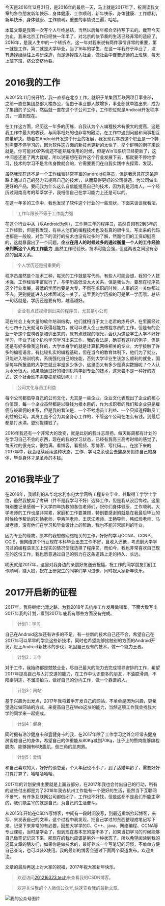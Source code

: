 今天是2016年12月31日，是2016年的最后一天，马上就是2017年了，祝阅读我文章的各位朋友新年快乐、身体健康、工作顺利，新年快乐、身体健康、工作顺利，新年快乐、身体健康、工作顺利，重要的事情说三遍，哈哈。

本篇文章是我第一次写个人年终总结，当然以后每年都会坚持写下去的。截至今天为止，我来北京工作已经快一年半了，对北京的快节奏的生活已经非常的适应了。2016年，是我人生中的一个转折点，这一年对我来说有两件事情非常的重要，第一就是工作，第二就是大学毕业，当了16年的学生，在这一年我终于毕业了，没有选择继续往上考研深造，而是选择踏入社会，做社会中普普通通的上班族，每天上班下班，挤公交挤地铁。

#  2016我的工作

从2015年11月份开始，我一直都在北京工作，就职于某集团互联网项目事业部，之前一直在集团总部大楼办公，但由于事业部人数增多，事业部就单独出来，成为了集团的子公司，然后就一直在这个子公司工作，工作职位就是Android开发程序员，一直到现在。

在工作这方面，经历这一年多的历练，自我认为个人编程技术有很大的提高，这是我工作中最大的收获，与同事相处的也非常的融洽，在工作中遇到问题和同事相互商量解决。随着在Android开发这个行业的发展，我发现程序员这个职业是一个特别需要不停学习的，因为软件这方面的新技术更新的太快了，举个鲜明的例子来说就是，你可能对XP系统还不能熟练使用的时候，但是Win10系统已经更新了，这中间差还差了两大截呢，所以说要想在软件这个行业发展下去，那就要不停地学习，技术的学习不是言传身教就会的，它需要我们在自我实践中去探索、发现。

虽然我现在还不是一个工作经验非常丰富的android程序员，但是我愿意在这条道路上通过自己的努力去提高自己的技术，，从而获得更好的公司待遇，为公司做出更好的产品，要问我为什么这么自信能提高自己的技术，因为我是河南人，一个经历过河南高考的莘莘学子，我相信自己在学习能力上还是可以的。


在这一年多的工作中，我也发现了软件这个行业的一些现状，下面来谈谈我看法。

> 工作年限长不等于工作能力强

在这个行业中从（以Android为例），工作两三年的程序员，虽然自诩有2到3年的工作经验，但是我发现，有些人他们的编程技术也没有真的很牛叉，写出来的代码也都是一般般，对当下的流行的技术也没有过多的了解，然而他们的工资却挺高的，这就暴露出了一个问题，**企业在用人的时候过多的通过衡量一个人的工作经验来判断这个人的工作能力**
,虽然工作经验长，技术可能会强，但这两者之间没有必然的因果关系。

> 个人学历还是挺重要的

程序员虽然是个技术工种，每天的工作就是写代码，有些人可能会想，我的个人技术强，工作经验丰富就行了，与学历高低没太大关系，但是我认为，要想在程序员这个行业发展，最低的学历也要是大专，不然在求职的时候，人事的这一关你都过不去，更别提能进入技术面试这一关了，这里我的学历指的可是第一学历哦。总结一句话就是，学历还是要有的，越高越好。

> 企业有点歧视培训出来的程序员，尤其是小公司

现在社会上有大量的软件培训结构，他们就相当于太上老君的炼丹炉，在里面经过七七四十九天就可以获得超能力，就可以进入企业去做程序员的工作，但是有的企业一听这个应聘者是培训出来的，就有点歧视的眼光，会认为这些学生大学不好好学习，毕业了找个机构学习学习出来工作。我的看法是，确实有这样的例子，但是还是有好多像我这样的，大学本身学的就是计算机网络相关的专业，大学接触了许多的编程语言，有比较扎实的编程基础，但在当今的教育体制下，他们为了就业，只能进入培训机构，系统强化自己的技能，否则大学毕业生该怎么顺利的就业，国家每年所报道的大学生就业率是多少多少，这里面又有多少是真实数据呢？个人认为水分很大。如果能通过好的培训机构学到专业的技术，这未尝不是一种好的方式，这个社会谁不需要技能培训呢！！！


> 公司文化与员工利益

每个公司都倡导自己的公司文化，尤其是一些企业，企业文化表现出了企业的核心价值观，每一个企业虽然都是以赚钱为根本目的，作为求职者的我们和企业只是雇佣与被雇佣的关系，但是我的看法是，一个不考虑员工利益、一个只知道榨取员工利益的公司，其员工是不会为其全身心工作的，不管这个公司在怎么有钱，到最后都是打水漂，更别提赚钱了。


2016年我还有一个非常大的改变，就是此刻的我斗志昂扬，每天每周都有计划的在学习自己不会的东西，现在的我的学习状态，已经有我高三高考时候的感觉了，每天过的很充实，很饱满。看博客，看视频、写博客、写代码。。。在接下来的2017年中，我会继续延续这种状态，工作、学习之余也会去健身房锻炼自己的身体，毕竟身体才是革命的本钱。


# 2016我毕业了

在2016年，我顺利的从华北水利水电大学网络工程专业毕业，并取得工学学士学位，虽然我放弃了考研（并不是我学习不好）选择工作，但是我从没后悔过。这里特别要记录感谢一下大学四年执教的各位老师们，祝你们身体健康，工作顺利。大学老师的工作也是非常累，家庭和工作要兼顾，特别要感谢的就是在我最后毕业的时候给予帮助的刘扬老师、李素萍老师、王庆江老师、王畅导师、韩红玲老师、马斌老师，没有他们在学习和毕业设计上的帮助，我也不能非常顺利的毕业。

因为专业的缘故，原本的我想做网络相关的工作，好好的学习CCNA、CCNP、CCIE，但网络这个行业现在本科毕业出去工作不好，且收入还低，考虑到大学学习过的编程语言加上现实的情况使我选择了程序员，而如今，我也非常喜欢自己现在的这份工作，我也愿意通过自己的努力在这条道路上走的持久、长远。

明天就是2017年，这里对我身边的亲朋好友送去祝福，祝工作的同学朋友们们工作顺利，赚大钱，祝在上研究生的同学们学习进步，同时祝大家新年快乐。


# 2017开启新的征程

2017年，我将继续北漂之路，为我2018年去杭州工作发展做铺垫。下面大致写出2017年我的计划，看到2017年底我有哪些方面没有完成。

> 计划1：学习

自己在Android这块还有许多的不足，有一些新的技术自己还不会，希望自己在2017年可以早早的学会这些新技术，同时也希望能够接触别的方面的Android开发，赶上Android新技术的步伐，巩固自己现有的技术，做一个能力王者。

> 计划2：工作

对于工作，我始终都是兢兢业业，尽自己最大的能力去完成领导安排的工作，希望2017年提高自己与人打交道的能力，在工作中认识更多的朋友，不油腔滑调，不阳奉阴违，不溜须拍马，做好自己的分内工作，做一个靠谱的人。

> 计划3：网站

基于兴趣为出发点，2017年我将着手开发自己的网站，不单单是因为兴趣，更希望通过做网站的方式，来提高自己在Web这块的能力，当然这项工作我会找我大学的同学来一起完成。

> 计划4：健身

同时拥有浩沙健身卡和壹健身卡的我，在2017年除了工作学习之外会经常去健身房锻炼自己的身体，希望自己的体重能从80Kg减到70Kg，肚子上的赘肉能够编程肌肉，能够拥有6块腹肌，倒三角的肌肉男。

> 计划5：爱情

和自己喜欢的人，好好的谈恋爱，个人年纪也不小了，到了适婚年龄了，需要好好打算打算了，哈哈哈哈哈。

2017年的计划安排主要就是上面五部分，在2017年我也会付出自己的行动，所有的这些付出都是为了2018年我去杭州工作能有一个更好的生活，虽然当下互联网不景气，有许多互联网公司都倒闭了，工作也不好找，但是这都不是我们所能主宰的，我们能主宰的就是自己，为自己的生活奋斗。

从2015年开始在CSDN写博客，中间有一段时间没写，到最近重新捡起博客，来写、来发表自己的文章，这个过程中我发现，把自己学过的东西整理成笔记写下来、记录下来非常的有必要，回想大学学的C、C++、java、网络编程、CCNA等专业课程，当时是学会了，但到现在基本忘的差不多了，如果当初学习的时候能够自己做笔记记录下来，那现在的我也应该是另外一种状态了。所以希望阅读到我的这篇文章的朋友们，如果你是做技术的，最好养成一个写笔记的习惯，不单单方便自己查询，也可以装X使用。我的最新的博客会通过下面两个渠道发布，欢迎关注。

文章的最后再送上对大家的祝福，2017年祝大家新年快乐。

> 欢迎访问[201216323.tech](http://www.201216323.tech)来查看我的CSDN博客。

> 欢迎关注我的个人微信公众号,快速查看我的最新文章。

![我的公众号图片](http://img.blog.csdn.net/20161220174646569?watermark/2/text/aHR0cDovL2Jsb2cuY3Nkbi5uZXQvY2NnXzIwMTIxNjMyMw==/font/5a6L5L2T/fontsize/400/fill/I0JBQkFCMA==/dissolve/70/gravity/SouthEast "bruce常")
